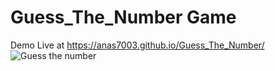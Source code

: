 # Guess_The_Number Game
Demo Live at https://anas7003.github.io/Guess_The_Number/
![Guess the number](https://user-images.githubusercontent.com/111463267/194747911-bf2dfbdb-a02f-4f77-837d-af617d1ad813.jpg)
